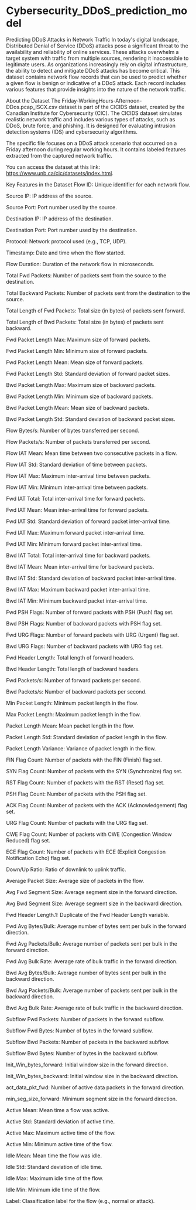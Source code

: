 # Cybersecurity_DDoS_prediction_model
Predicting DDoS Attacks in Network Traffic
In today's digital landscape, Distributed Denial of Service (DDoS) attacks pose a significant threat to the availability and reliability of online services. These attacks overwhelm a target system with traffic from multiple sources, rendering it inaccessible to legitimate users. As organizations increasingly rely on digital infrastructure, the ability to detect and mitigate DDoS attacks has become critical. This dataset contains network flow records that can be used to predict whether a given flow is benign or indicative of a DDoS attack. Each record includes various features that provide insights into the nature of the network traffic.

About the Dataset
The Friday-WorkingHours-Afternoon-DDos.pcap_ISCX.csv dataset is part of the CICIDS dataset, created by the Canadian Institute for Cybersecurity (CIC). The CICIDS dataset simulates realistic network traffic and includes various types of attacks, such as DDoS, brute force, and phishing. It is designed for evaluating intrusion detection systems (IDS) and cybersecurity algorithms.

The specific file focuses on a DDoS attack scenario that occurred on a Friday afternoon during regular working hours. It contains labeled features extracted from the captured network traffic.

You can access the dataset at this link: https://www.unb.ca/cic/datasets/index.html.

Key Features in the Dataset
Flow ID: Unique identifier for each network flow.

Source IP: IP address of the source.

Source Port: Port number used by the source.

Destination IP: IP address of the destination.

Destination Port: Port number used by the destination.

Protocol: Network protocol used (e.g., TCP, UDP).

Timestamp: Date and time when the flow started.

Flow Duration: Duration of the network flow in microseconds.

Total Fwd Packets: Number of packets sent from the source to the destination.

Total Backward Packets: Number of packets sent from the destination to the source.

Total Length of Fwd Packets: Total size (in bytes) of packets sent forward.

Total Length of Bwd Packets: Total size (in bytes) of packets sent backward.

Fwd Packet Length Max: Maximum size of forward packets.

Fwd Packet Length Min: Minimum size of forward packets.

Fwd Packet Length Mean: Mean size of forward packets.

Fwd Packet Length Std: Standard deviation of forward packet sizes.

Bwd Packet Length Max: Maximum size of backward packets.

Bwd Packet Length Min: Minimum size of backward packets.

Bwd Packet Length Mean: Mean size of backward packets.

Bwd Packet Length Std: Standard deviation of backward packet sizes.

Flow Bytes/s: Number of bytes transferred per second.

Flow Packets/s: Number of packets transferred per second.

Flow IAT Mean: Mean time between two consecutive packets in a flow.

Flow IAT Std: Standard deviation of time between packets.

Flow IAT Max: Maximum inter-arrival time between packets.

Flow IAT Min: Minimum inter-arrival time between packets.

Fwd IAT Total: Total inter-arrival time for forward packets.

Fwd IAT Mean: Mean inter-arrival time for forward packets.

Fwd IAT Std: Standard deviation of forward packet inter-arrival time.

Fwd IAT Max: Maximum forward packet inter-arrival time.

Fwd IAT Min: Minimum forward packet inter-arrival time.

Bwd IAT Total: Total inter-arrival time for backward packets.

Bwd IAT Mean: Mean inter-arrival time for backward packets.

Bwd IAT Std: Standard deviation of backward packet inter-arrival time.

Bwd IAT Max: Maximum backward packet inter-arrival time.

Bwd IAT Min: Minimum backward packet inter-arrival time.

Fwd PSH Flags: Number of forward packets with PSH (Push) flag set.

Bwd PSH Flags: Number of backward packets with PSH flag set.

Fwd URG Flags: Number of forward packets with URG (Urgent) flag set.

Bwd URG Flags: Number of backward packets with URG flag set.

Fwd Header Length: Total length of forward headers.

Bwd Header Length: Total length of backward headers.

Fwd Packets/s: Number of forward packets per second.

Bwd Packets/s: Number of backward packets per second.

Min Packet Length: Minimum packet length in the flow.

Max Packet Length: Maximum packet length in the flow.

Packet Length Mean: Mean packet length in the flow.

Packet Length Std: Standard deviation of packet length in the flow.

Packet Length Variance: Variance of packet length in the flow.

FIN Flag Count: Number of packets with the FIN (Finish) flag set.

SYN Flag Count: Number of packets with the SYN (Synchronize) flag set.

RST Flag Count: Number of packets with the RST (Reset) flag set.

PSH Flag Count: Number of packets with the PSH flag set.

ACK Flag Count: Number of packets with the ACK (Acknowledgement) flag set.

URG Flag Count: Number of packets with the URG flag set.

CWE Flag Count: Number of packets with CWE (Congestion Window Reduced) flag set.

ECE Flag Count: Number of packets with ECE (Explicit Congestion Notification Echo) flag set.

Down/Up Ratio: Ratio of downlink to uplink traffic.

Average Packet Size: Average size of packets in the flow.

Avg Fwd Segment Size: Average segment size in the forward direction.

Avg Bwd Segment Size: Average segment size in the backward direction.

Fwd Header Length.1: Duplicate of the Fwd Header Length variable.

Fwd Avg Bytes/Bulk: Average number of bytes sent per bulk in the forward direction.

Fwd Avg Packets/Bulk: Average number of packets sent per bulk in the forward direction.

Fwd Avg Bulk Rate: Average rate of bulk traffic in the forward direction.

Bwd Avg Bytes/Bulk: Average number of bytes sent per bulk in the backward direction.

Bwd Avg Packets/Bulk: Average number of packets sent per bulk in the backward direction.

Bwd Avg Bulk Rate: Average rate of bulk traffic in the backward direction.

Subflow Fwd Packets: Number of packets in the forward subflow.

Subflow Fwd Bytes: Number of bytes in the forward subflow.

Subflow Bwd Packets: Number of packets in the backward subflow.

Subflow Bwd Bytes: Number of bytes in the backward subflow.

Init_Win_bytes_forward: Initial window size in the forward direction.

Init_Win_bytes_backward: Initial window size in the backward direction.

act_data_pkt_fwd: Number of active data packets in the forward direction.

min_seg_size_forward: Minimum segment size in the forward direction.

Active Mean: Mean time a flow was active.

Active Std: Standard deviation of active time.

Active Max: Maximum active time of the flow.

Active Min: Minimum active time of the flow.

Idle Mean: Mean time the flow was idle.

Idle Std: Standard deviation of idle time.

Idle Max: Maximum idle time of the flow.

Idle Min: Minimum idle time of the flow.

Label: Classification label for the flow (e.g., normal or attack).
